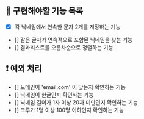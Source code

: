 ## 🚀 구현해야할 기능 목록

+ [X] 각 닉네임에서 연속한 문자 2개를 저장하는 기능
+ [] 같은 글자가 연속적으로 포함된 닉네임을 찾는 기능
+ [] 결과리스트를 오름차순으로 정렬하는 기능

## ❗️ 예외 처리
+ [] 도메인이 'email.com' 이 맞는지 확인하는 기능
+ [] 닉네임이 한글인지 확인하는 기능
+ [] 닉네임 길이가 1자 이상 20자 미만인지 확인하는 기능
+ [] 크루가 1명 이상 100명 이하인지 확인하는 기능
